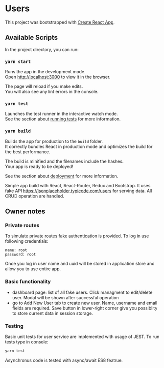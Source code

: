 # Users

This project was bootstrapped with [Create React App](https://github.com/facebook/create-react-app).

## Available Scripts

In the project directory, you can run:

### `yarn start`

Runs the app in the development mode.<br />
Open [http://localhost:3000](http://localhost:3000) to view it in the browser.

The page will reload if you make edits.<br />
You will also see any lint errors in the console.

### `yarn test`

Launches the test runner in the interactive watch mode.<br />
See the section about [running tests](https://facebook.github.io/create-react-app/docs/running-tests) for more information.

### `yarn build`

Builds the app for production to the `build` folder.<br />
It correctly bundles React in production mode and optimizes the build for the best performance.

The build is minified and the filenames include the hashes.<br />
Your app is ready to be deployed!

See the section about [deployment](https://facebook.github.io/create-react-app/docs/deployment) for more information.

Simple app build with React, React-Router, Redux and Bootstrap. It uses fake API https://jsonplaceholder.typicode.com/users for serving data. All CRUD operation are handled.

## Owner notes

### Private routes

To simulate private routes fake authentication is provided. To log in use following credentials:

```
name: root
password: root
```

Once you log in user name and uuid will be stored in application store and allow you to use entire app.

### Basic functionality

- dashboard page: list of all fake users. Click managment to edit/delete user. Modal will be shown after successful operation
- go to Add New User tab to create new user. Name, username and email fields are required. Save button in lower-right corner give you possiblity to store current data in session storage.

### Testing

Basic unit tests for user service are implemented with usage of JEST. To run tests type in console:

```sh
yarn test
```

Asynchronus code is tested with async/await ES8 featrue.
